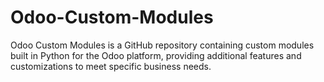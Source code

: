 # Odoo-Custom-Modules
Odoo Custom Modules is a GitHub repository containing custom modules built in Python for the Odoo platform, providing additional features and customizations to meet specific business needs.
